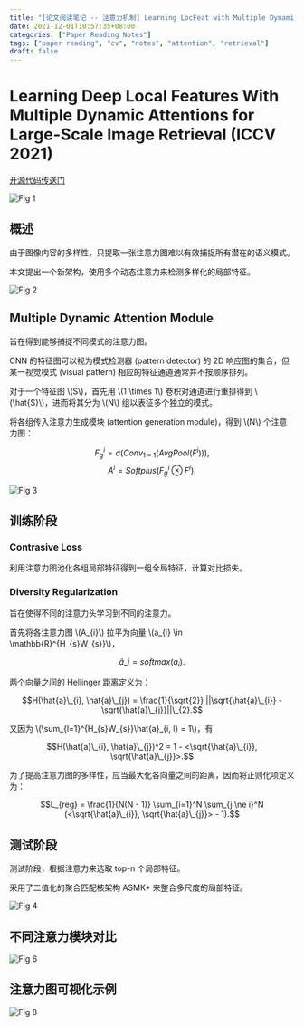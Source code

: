 ```yaml
---
title: "[论文阅读笔记 -- 注意力机制] Learning LocFeat with Multiple Dynamic Attention (ICCV 2021)"
date: 2021-12-01T10:57:35+08:00
categories: ["Paper Reading Notes"]
tags: ["paper reading", "cv", "notes", "attention", "retrieval"]
draft: false
---
```


# Learning Deep Local Features With Multiple Dynamic Attentions for Large-Scale Image Retrieval (ICCV 2021)

[开源代码传送门](https://github.com/CHANWH/MDA)

![Fig 1](/images/2021/PRN132/1.png)

## 概述

由于图像内容的多样性，只提取一张注意力图难以有效捕捉所有潜在的语义模式。  

本文提出一个新架构，使用多个动态注意力来检测多样化的局部特征。

![Fig 2](/images/2021/PRN132/2.png)

## Multiple Dynamic Attention Module

旨在得到能够捕捉不同模式的注意力图。  

CNN 的特征图可以视为模式检测器 (pattern detector) 的 2D 响应图的集合，但某一视觉模式 (visual pattern) 相应的特征通道通常并不按顺序排列。  

对于一个特征图 \\(S\\)，首先用 \\(1 \times 1\\) 卷积对通道进行重排得到 \\(\hat{S}\\)，进而将其分为 \\(N\\) 组以表征多个独立的模式。  

将各组传入注意力生成模块 (attention generation module)，得到 \\(N\\) 个注意力图：  

$$F_{g}^i = \sigma(Conv_{1 \times 1}(AvgPool(F^i))),$$
$$A^i = Softplus(F_{g}^i \otimes F^i).$$

![Fig 3](/images/2021/PRN132/3.png)

## 训练阶段

### Contrasive Loss

利用注意力图池化各组局部特征得到一组全局特征，计算对比损失。  

### Diversity Regularization

旨在使得不同的注意力头学习到不同的注意力。  

首先将各注意力图 \\(A_{i}\\) 拉平为向量 \\(a_{i} \in \mathbb{R}^{H_{s}W_{s}}\\)，

$$\hat{a}\_{i} = softmax(a_{i}).$$

两个向量之间的 Hellinger 距离定义为：  

$$H(\hat{a}\_{i}, \hat{a}\_{j}) = \frac{1}{\sqrt{2}} ||\sqrt{\hat{a}\_{i}} - \sqrt{\hat{a}\_{j}}||\_{2}.$$

又因为 \\(\sum_{l=1}^{H_{s}W_{s}}\hat{a}\_{i, l} = 1\\)，有  

$$H(\hat{a}\_{i}, \hat{a}\_{j})^2 = 1 - <\sqrt{\hat{a}\_{i}}, \sqrt{\hat{a}\_{j}}>.$$

为了提高注意力图的多样性，应当最大化各向量之间的距离，因而将正则化项定义为：  

$$L_{reg} = \frac{1}{N(N - 1)} \sum_{i=1}^N \sum_{j \ne i}^N (<\sqrt{\hat{a}\_{i}}, \sqrt{\hat{a}\_{j}}> - 1).$$

## 测试阶段

测试阶段，根据注意力来选取 top-n 个局部特征。  

采用了二值化的聚合匹配核架构 ASMK\* 来整合多尺度的局部特征。  

![Fig 4](/images/2021/PRN132/4.png)

## 不同注意力模块对比

![Fig 6](/images/2021/PRN132/6.png)

## 注意力图可视化示例

![Fig 8](/images/2021/PRN132/8.png)
